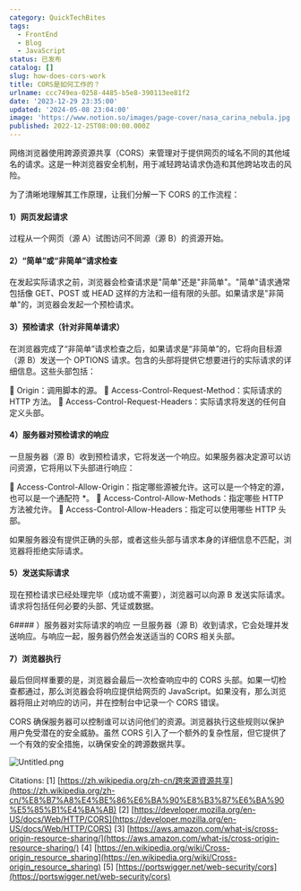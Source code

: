 ```yaml
---
category: QuickTechBites
tags:
  - FrontEnd
  - Blog
  - JavaScript
status: 已发布
catalog: []
slug: how-does-cors-work
title: CORS是如何工作的？
urlname: ccc749ea-0258-4485-b5e8-390113ee81f2
date: '2023-12-29 23:35:00'
updated: '2024-05-08 23:04:00'
image: 'https://www.notion.so/images/page-cover/nasa_carina_nebula.jpg'
published: 2022-12-25T08:00:00.000Z
---
```


网络浏览器使用跨源资源共享（CORS）来管理对于提供网页的域名不同的其他域名的请求。这是一种浏览器安全机制，用于减轻跨站请求伪造和其他跨站攻击的风险。


为了清晰地理解其工作原理，让我们分解一下 CORS 的工作流程：


#### 1）网页发起请求
过程从一个网页（源 A）试图访问不同源（源 B）的资源开始。


#### 2）“简单”或“非简单”请求检查
在发起实际请求之前，浏览器会检查请求是"简单"还是"非简单"。"简单"请求通常包括像 GET、POST 或 HEAD 这样的方法和一组有限的头部。如果请求是"非简单"的，浏览器会发起一个预检请求。


#### 3）预检请求（针对非简单请求）
在浏览器完成了“非简单”请求检查之后，如果请求是“非简单”的，它将向目标源（源 B）发送一个 OPTIONS 请求。包含的头部将提供它想要进行的实际请求的详细信息。这些头部包括：


🔸 Origin：调用脚本的源。
🔸 Access-Control-Request-Method：实际请求的 HTTP 方法。
🔸 Access-Control-Request-Headers：实际请求将发送的任何自定义头部。


#### 4）服务器对预检请求的响应
一旦服务器（源 B）收到预检请求，它将发送一个响应。如果服务器决定源可以访问资源，它将用以下头部进行响应：


🔹 Access-Control-Allow-Origin：指定哪些源被允许。这可以是一个特定的源，也可以是一个通配符 *。
🔹 Access-Control-Allow-Methods：指定哪些 HTTP 方法被允许。
🔹 Access-Control-Allow-Headers：指定可以使用哪些 HTTP 头部。


如果服务器没有提供正确的头部，或者这些头部与请求本身的详细信息不匹配，浏览器将拒绝实际请求。


#### 5）发送实际请求
现在预检请求已经处理完毕（成功或不需要），浏览器可以向源 B 发送实际请求。请求将包括任何必要的头部、凭证或数据。


6#### ）服务器对实际请求的响应
一旦服务器（源 B）收到请求，它会处理并发送响应。与响应一起，服务器仍然会发送适当的 CORS 相关头部。


#### 7）浏览器执行
最后但同样重要的是，浏览器会最后一次检查响应中的 CORS 头部。如果一切检查都通过，那么浏览器会将响应提供给网页的 JavaScript。如果没有，那么浏览器将阻止对响应的访问，并在控制台中记录一个 CORS 错误。


CORS 确保服务器可以控制谁可以访问他们的资源。浏览器执行这些规则以保护用户免受潜在的安全威胁。虽然 CORS 引入了一个额外的复杂性层，但它提供了一个有效的安全措施，以确保安全的跨源数据共享。


![Untitled.png](https://prod-files-secure.s3.us-west-2.amazonaws.com/5d24fe63-e567-4804-86f9-9fdc62e13082/b3deb140-f22b-4520-bcee-759301567801/Untitled.png?X-Amz-Algorithm=AWS4-HMAC-SHA256&X-Amz-Content-Sha256=UNSIGNED-PAYLOAD&X-Amz-Credential=ASIAZI2LB4663M3F7H3V%2F20250305%2Fus-west-2%2Fs3%2Faws4_request&X-Amz-Date=20250305T213454Z&X-Amz-Expires=3600&X-Amz-Security-Token=IQoJb3JpZ2luX2VjENb%2F%2F%2F%2F%2F%2F%2F%2F%2F%2FwEaCXVzLXdlc3QtMiJIMEYCIQCNZeZDT%2Btb1zrfveazadq5bpXmjagAfuNQYYaZ8nrCIAIhAPUzv6M3Vef1IasNE8ctY%2FkOJRx%2BOVj6LXHVPtQYM9EOKv8DCB4QABoMNjM3NDIzMTgzODA1Igyg1F%2FmB9RPkGWQk0cq3APrZ7kbNO1NySqpsWkAKz%2FpS9c9ZsKxIUheWzl38gq58RGmTDJa9ZOzK0%2B2ayQR7YpeHTxt8Vs%2BKN%2FBcr5eM3P4XMtVleUfQpo6j7uQQtDC8DG0uokwCG3BCgxRwTLcR764UCe0MDiKaU5e4AGOsg35yRVdl4H7UjFm71vm4MDN59BszgLq4v%2BS%2BsPLHU%2Fdsk6lVPznj1W0rYcqjGECSgBpGMLS5PUEpiwcB3ba2VFNEtAavotSepGZvs2mqUL%2Bw1Bl5mmk79HDxltyWfHlt%2BFP3%2FZkjxrPFBcjjgpPpY7e3Y4wguVKgctG8l5fhX40R6nEUV%2FNbr%2FgvXTYc%2BPAuZIbrCZIAAxbBFREjjRxsRjDA4Q4yUI79L5qXLB1pDRQ0%2FFRi5diqwJ99uUctR8Dnc5JRgFiue6sISZTcTAYQ1O8MRu7PAgLN8VC01nX35cD4rg4SjkZja5YzHeHZSqbHkacLbhZI4NvfOXxNktxCwDY0HQa8dZ8Vv4g4Y%2Bq0Mq2Oa9kWuYXlnSZbyGARbIZ8Fqd5VjihoUeeOGUvTHxI8GFsQb7nwBnPo36Penyg8MSlsOnWW6Mte6qNUPhO2NjT9iDbgClG7%2B6rLpm8xiPPrBRGc2Mh7%2Fp%2BMICLkKbyDDrgKO%2BBjqkAaOezYGmjC879L7XyahDCSwA%2FbvJ6EhPtvn03%2FH3KwuMwD%2F9aSz9UTDigt8Thi3UrpdT922NutasL5UEtjJBURQnZ%2FCT9IWW5ITrmcjDfu9pxQOoWwlBupfwjzM%2BVaujBrmVttj45Hky7K4WIRBU0VtbQV2hpC2rQUFNhq0U2cMQoxe3RMG%2BDV8kxGk1SwvguMV9W2yod2i3bcn63gWJWkm41IyJ&X-Amz-Signature=98411d89840fbd50e8204db53fe2ed43230ea2a564efaaacd4f02b1ad6c56f92&X-Amz-SignedHeaders=host&x-id=GetObject)


Citations:
[1] [https://zh.wikipedia.org/zh-cn/跨來源資源共享](https://zh.wikipedia.org/zh-cn/%E8%B7%A8%E4%BE%86%E6%BA%90%E8%B3%87%E6%BA%90%E5%85%B1%E4%BA%AB)
[2] [https://developer.mozilla.org/en-US/docs/Web/HTTP/CORS](https://developer.mozilla.org/en-US/docs/Web/HTTP/CORS)
[3] [https://aws.amazon.com/what-is/cross-origin-resource-sharing/](https://aws.amazon.com/what-is/cross-origin-resource-sharing/)
[4] [https://en.wikipedia.org/wiki/Cross-origin_resource_sharing](https://en.wikipedia.org/wiki/Cross-origin_resource_sharing)
[5] [https://portswigger.net/web-security/cors](https://portswigger.net/web-security/cors)

